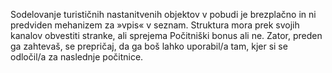 Sodelovanje turističnih nastanitvenih objektov v pobudi je brezplačno in ni predviden mehanizem za »vpis« v seznam. Struktura mora prek svojih kanalov obvestiti stranke, ali sprejema Počitniški bonus ali ne. Zator, preden ga zahtevaš, se prepričaj, da ga boš lahko uporabil/a tam, kjer si se odločil/a za naslednje počitnice.
